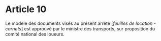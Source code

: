 # Article 10

Le modèle des documents visés au présent arrêté [*feuilles de location - carnets*] est approuvé par le ministre des transports, sur proposition du comité national des loueurs.

